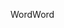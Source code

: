 <span data-ttu-id="a3570-101">Word</span><span class="sxs-lookup"><span data-stu-id="a3570-101">Word</span></span>